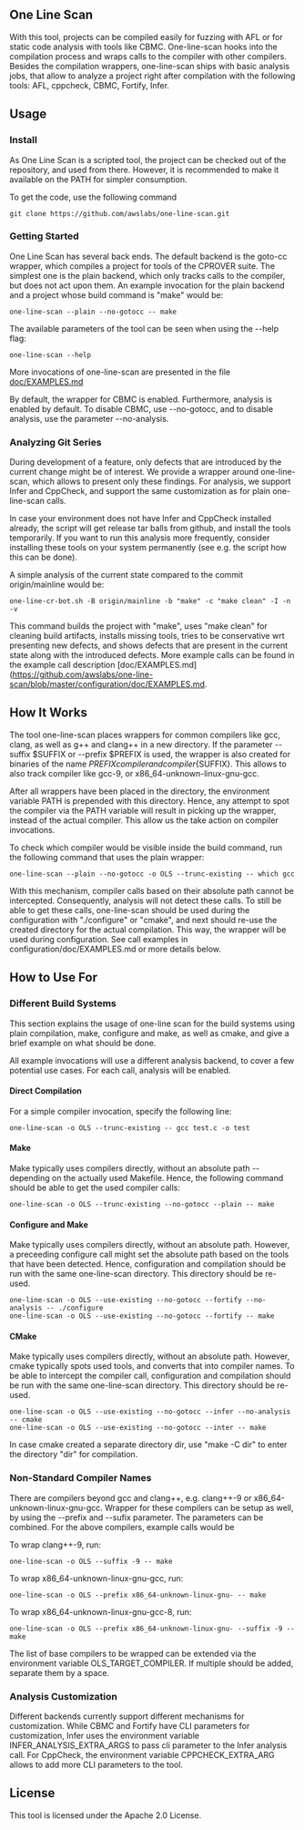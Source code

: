 ## One Line Scan

With this tool, projects can be compiled easily for fuzzing with AFL or for
static code analysis with tools like CBMC. One-line-scan hooks into the
compilation process and wraps calls to the compiler with other compilers.
Besides the compilation wrappers, one-line-scan ships with basic analysis jobs,
that allow to analyze a project right after compilation with the following
tools: AFL, cppcheck, CBMC, Fortify, Infer.

## Usage

### Install

As One Line Scan is a scripted tool, the project can be checked out of the
repository, and used from there. However, it is recommended to make it available
on the PATH for simpler consumption.

To get the code, use the following command

    git clone https://github.com/awslabs/one-line-scan.git

### Getting Started

One Line Scan has several back ends. The default backend is the goto-cc wrapper,
which compiles a project for tools of the CPROVER suite. The simplest one is the
plain backend, which only tracks calls to the compiler, but does not act upon
them. An example invocation for the plain backend and a project whose build
command is "make" would be:

    one-line-scan --plain --no-gotocc -- make

The available parameters of the tool can be seen when using the --help flag:

    one-line-scan --help

More invocations of one-line-scan are presented in the file [doc/EXAMPLES.md](https://github.com/awslabs/one-line-scan/blob/master/configuration/doc/EXAMPLES.md)

By default, the wrapper for CBMC is enabled. Furthermore, analysis is enabled by
default. To disable CBMC, use --no-gotocc, and to disable analysis, use the
parameter --no-analysis.

### Analyzing Git Series

During development of a feature, only defects that are introduced by the current
change might be of interest. We provide a wrapper around one-line-scan, which
allows to present only these findings. For analysis, we support Infer and
CppCheck, and support the same customization as for plain one-line-scan calls.

In case your environment does not have Infer and CppCheck installed already,
the script will get release tar balls from github, and install the tools
temporarily. If you want to run this analysis more frequently, consider
installing these tools on your system permanently (see e.g. the script how this
can be done).

A simple analysis of the current state compared to the commit origin/mainline
would be:

    one-line-cr-bot.sh -B origin/mainline -b "make" -c "make clean" -I -n -v

This command builds the project with "make", uses "make clean" for cleaning
build artifacts, installs missing tools, tries to be conservative wrt presenting
new defects, and shows defects that are present in the current state along with
the introduced defects. More example calls can be found in the example call
description [doc/EXAMPLES.md](https://github.com/awslabs/one-line-scan/blob/master/configuration/doc/EXAMPLES.md.

## How It Works

The tool one-line-scan places wrappers for common compilers like gcc, clang, as
well as g++ and clang++ in a new directory. If the parameter --suffix $SUFFIX
or --prefix $PREFIX is used, the wrapper is also created for binaries of the
name ${PREFIX}compiler and compiler${SUFFIX}. This allows to also track compiler
like gcc-9, or x86_64-unknown-linux-gnu-gcc.

After all wrappers have been placed in the directory, the environment variable
PATH is prepended with this directory. Hence, any attempt to spot the compiler
via the PATH variable will result in picking up the wrapper, instead of the
actual compiler. This allow us the take action on compiler invocations.

To check which compiler would be visible inside the build command, run the
following command that uses the plain wrapper:

    one-line-scan --plain --no-gotocc -o OLS --trunc-existing -- which gcc

With this mechanism, compiler calls based on their absolute path cannot be
intercepted. Consequently, analysis will not detect these calls. To still be
able to get these calls, one-line-scan should be used during the configuration
with "./configure" or "cmake", and next should re-use the created directory for
the actual compilation. This way, the wrapper will be used during configuration.
See call examples in configuration/doc/EXAMPLES.md or more details below.

## How to Use For

### Different Build Systems

This section explains the usage of one-line scan for the build systems using
plain compilation, make, configure and make, as well as cmake, and give a brief
example on what should be done.

All example invocations will use a different analysis backend, to cover a few
potential use cases. For each call, analysis will be enabled.

#### Direct Compilation

For a simple compiler invocation, specify the following line:

    one-line-scan -o OLS --trunc-existing -- gcc test.c -o test

#### Make

Make typically uses compilers directly, without an absolute path -- depending on
the actually used Makefile. Hence, the following command should be able to get
the used compiler calls:

    one-line-scan -o OLS --trunc-existing --no-gotocc --plain -- make

#### Configure and Make

Make typically uses compilers directly, without an absolute path. However, a
preceeding configure call might set the absolute path based on the tools that
have been detected. Hence, configuration and compilation should be run with the
same one-line-scan directory. This directory should be re-used.

    one-line-scan -o OLS --use-existing --no-gotocc --fortify --no-analysis -- ./configure
    one-line-scan -o OLS --use-existing --no-gotocc --fortify -- make

#### CMake

Make typically uses compilers directly, without an absolute path. However, cmake
typically spots used tools, and converts that into compiler names. To be able to
intercept the compiler call, configuration and compilation should be run with
the same one-line-scan directory. This directory should be re-used.

    one-line-scan -o OLS --use-existing --no-gotocc --infer --no-analysis -- cmake
    one-line-scan -o OLS --use-existing --no-gotocc --inter -- make

In case cmake created a separate directory dir, use "make -C dir" to enter the
directory "dir" for compilation.

### Non-Standard Compiler Names

There are compilers beyond gcc and clang++, e.g. clang++-9 or
x86_64-unknown-linux-gnu-gcc. Wrapper for these compilers can be setup as well,
by using the --prefix and --sufix parameter. The parameters can be combined.
For the above compilers, example calls would be

To wrap clang++-9, run:

    one-line-scan -o OLS --suffix -9 -- make

To wrap x86_64-unknown-linux-gnu-gcc, run:

    one-line-scan -o OLS --prefix x86_64-unknown-linux-gnu- -- make

To wrap x86_64-unknown-linux-gnu-gcc-8, run:

    one-line-scan -o OLS --prefix x86_64-unknown-linux-gnu- --suffix -9 -- make

The list of base compilers to be wrapped can be extended via the environment
variable OLS_TARGET_COMPILER. If multiple should be added, separate them by a
space.

### Analysis Customization

Different backends currently support different mechanisms for customization.
While CBMC and Fortify have CLI parameters for customization, Infer uses the
environment variable INFER_ANALYSIS_EXTRA_ARGS to pass cli parameter to the
Infer analysis call. For CppCheck, the environment variable CPPCHECK_EXTRA_ARG
allows to add more CLI parameters to the tool.

## License

This tool is licensed under the Apache 2.0 License.
